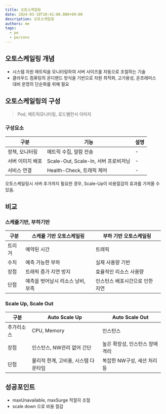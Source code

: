 ```yaml
---
title: 오토스케일링
date: 2024-03-10T10:41:00.000+09:00
description: 오토스케일링
authors: me
tags:
  - pe
  - pe/conv
---
```


## 오토스케일링 개념

- 시스템 자원 매트릭을 모니터링하여 서버 사이즈를 자동으로 조절하는 기술
- 클라우드 컴퓨팅의 온디맨드 방식을 기반으로 자원 최적화, 고가용성, 온프레미스 대비 운영의 단순화를 위해 필요

## 오토스케일링의 구성

> Pod, 메트릭모니터링, 로드밸런서 이미지

### 구성요소

| 구분             | 기능                                 | 설명 |
| ---------------- | ------------------------------------ | ---- |
| 정책, 모니터링   | 메트릭 수집, 알람 전송               | -    |
| 서버 이미지 배포 | Scale-Out, Scale-In, 서버 프로비저닝 | -    |
| 서비스 연결      | Health-Check, 트래픽 제어            | -    |

오토스케일링시 서버 추가까지 필요한 경우, Scale-Up이 비용절감의 효과를 가져올 수 있음.

## 비교

### 스케쥴기반, 부하기반

| 구분   | 스케쥴 기반 오토스케일링          | 부하 기반 오토스케일링          |
| ------ | --------------------------------- | ------------------------------- |
| 트리거 | 예약된 시간                       | 트래픽                          |
| 수치   | 예측 가능한 부하                  | 실제 사용량 기반                |
| 장점   | 트래픽 증가 지연 방지             | 효율적인 리소스 사용량          |
| 단점   | 예측을 벗어날시 리소스 낭비, 부족 | 인스턴스 배포시간으로 인한 지연 |

### Scale Up, Scale Out

| 구분       | Auto Scale Up                        | Auto Scale Out                  |
| ---------- | ------------------------------------ | ------------------------------- |
| 추가리소스 | CPU, Memory                          | 인스턴스                        |
| 장점       | 인스턴스, NW관리 없어 간단           | 높은 확장성, 인스턴스 장애 격리 |
| 단점       | 물리적 한계, 고비용, 시스템 다운타임 | 복잡한 NW구성, 세션 처리 등     |

## 성공포인트

- maxUnavailable, maxSurge 적절히 조절
- scale down 으로 비용 절감
